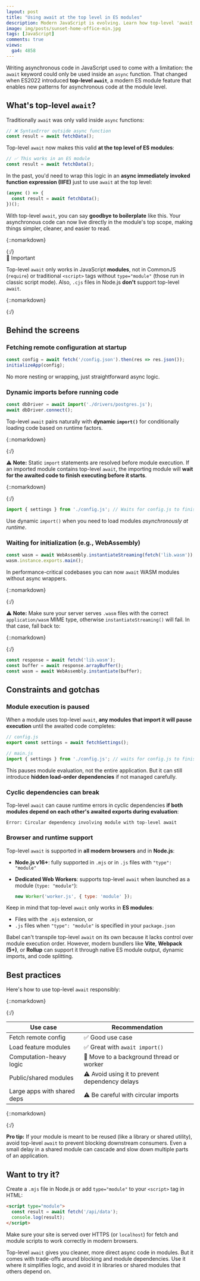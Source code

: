```yaml
---
layout: post
title: "Using await at the top level in ES modules"
description: Modern JavaScript is evolving. Learn how top-level 'await' works, where to use it, and when to avoid it in your modules.
image: img/posts/sunset-home-office-min.jpg
tags: [JavaScript]
comments: true
views:
  ga4: 4858
---
```


Writing asynchronous code in JavaScript used to come with a limitation: the `await` keyword could only be used inside an `async` function. That changed when ES2022 introduced **top-level `await`**, a modern ES module feature that enables new patterns for asynchronous code at the module level.

## What's top-level `await`?

Traditionally `await` was only valid inside `async` functions:

```js
// ❌ SyntaxError outside async function
const result = await fetchData();
```

Top-level `await` now makes this valid **at the top level of ES modules**:

```js
// ✅ This works in an ES module
const result = await fetchData();
```

In the past, you'd need to wrap this logic in an **async immediately invoked function expression (IIFE)** just to use `await` at the top level:

```js
(async () => {
  const result = await fetchData();
})();
```

With top-level `await`, you can say **goodbye to boilerplate** like this. Your asynchronous code can now live directly in the module's top scope, making things simpler, cleaner, and easier to read.

{::nomarkdown}
<aside class="message highlight" role="note">
{:/}

<div class="note-heading">🚨 Important</div>

Top-level `await` only works in JavaScript **modules**, not in CommonJS (`require`) or traditional `<script>` tags without `type="module"` (those run in classic script mode). Also, `.cjs` files in Node.js **don't** support top-level `await`.

{::nomarkdown}
</aside>
{:/}

## Behind the screens

### Fetching remote configuration at startup

```js
const config = await fetch('/config.json').then(res => res.json());
initializeApp(config);
```

No more nesting or wrapping, just straightforward async logic.

### Dynamic imports before running code

```js
const dbDriver = await import('./drivers/postgres.js');
await dbDriver.connect();
```

Top-level `await` pairs naturally with **dynamic `import()`** for conditionally loading code based on runtime factors.

{::nomarkdown}
<aside class="message memo" role="note">
{:/}

⚠️ **Note:** Static `import` statements are resolved before module execution. If an imported module contains top-level `await`, the importing module will **wait for the awaited code to finish executing before it starts**.

{::nomarkdown}
</aside>
{:/}

```js
import { settings } from './config.js'; // Waits for config.js to finish evaluating
```

Use dynamic `import()` when you need to load modules *asynchronously at runtime*.

### Waiting for initialization (e.g., WebAssembly)

```js
const wasm = await WebAssembly.instantiateStreaming(fetch('lib.wasm'));
wasm.instance.exports.main();
```

In performance-critical codebases you can now `await` WASM modules without async wrappers.

{::nomarkdown}
<aside class="message memo" role="note">
{:/}

⚠️ **Note:** Make sure your server serves `.wasm` files with the correct `application/wasm` MIME type, otherwise `instantiateStreaming()` will fail. In that case, fall back to:

{::nomarkdown}
</aside>
{:/}

```js
const response = await fetch('lib.wasm');
const buffer = await response.arrayBuffer();
const wasm = await WebAssembly.instantiate(buffer);
```

## Constraints and gotchas

### Module execution is paused

When a module uses top-level `await`, **any modules that import it will pause execution** until the awaited code completes:

```js
// config.js
export const settings = await fetchSettings();

// main.js
import { settings } from './config.js'; // waits for config.js to finish
```

This pauses module evaluation, not the entire application. But it can still introduce **hidden load-order dependencies** if not managed carefully.

### Cyclic dependencies can break

Top-level `await` can cause runtime errors in cyclic dependencies **if both modules depend on each other's awaited exports during evaluation**:

```
Error: Circular dependency involving module with top-level await
```

### Browser and runtime support

Top-level `await` is supported in **all modern browsers** and in **Node.js**:

- **Node.js v16+**: fully supported in `.mjs` or in `.js` files with `"type": "module"`
- **Dedicated Web Workers**: supports top-level `await` when launched as a module (`type: "module"`):

  ```js
  new Worker('worker.js', { type: 'module' });
  ```

Keep in mind that top-level `await` only works in **ES modules**:

- Files with the `.mjs` extension, or
- `.js` files when `"type": "module"` is specified in your `package.json`

Babel can't transpile top-level `await` on its own because it lacks control over module execution order. However, modern bundlers like **Vite**, **Webpack (5+)**, or **Rollup** can support it through native ES module output, dynamic imports, and code splitting.

## Best practices

Here's how to use top-level `await` responsibly:

{::nomarkdown}
<div class="table-container">
{:/}

| Use case                    | Recommendation                                 |
| --------------------------- | ---------------------------------------------- |
| Fetch remote config         | ✅ Good use case                               |
| Load feature modules        | ✅ Great with `await import()`                 |
| Computation-heavy logic     | 🚫 Move to a background thread or worker       |
| Public/shared modules       | ⚠️ Avoid using it to prevent dependency delays |
| Large apps with shared deps | ⚠️ Be careful with circular imports            |

{::nomarkdown}
</div>
{:/}

**Pro tip:** If your module is meant to be reused (like a library or shared utility), avoid top-level `await` to prevent blocking downstream consumers. Even a small delay in a shared module can cascade and slow down multiple parts of an application.

## Want to try it?

Create a `.mjs` file in Node.js or add `type="module"` to your `<script>` tag in HTML:

```html
<script type="module">
  const result = await fetch('/api/data');
  console.log(result);
</script>
```

Make sure your site is served over HTTPS (or `localhost`) for fetch and module scripts to work correctly in modern browsers.

Top-level `await` gives you cleaner, more direct async code in modules. But it comes with trade-offs around blocking and module dependencies. Use it where it simplifies logic, and avoid it in libraries or shared modules that others depend on.
